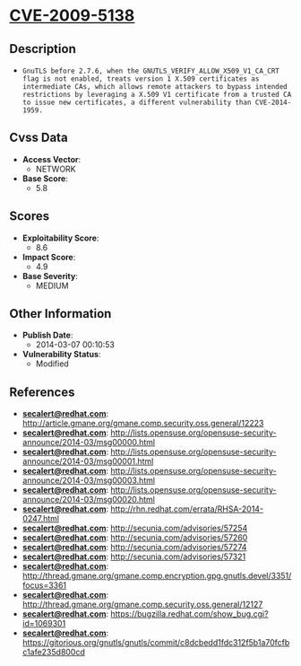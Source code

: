
# [CVE-2009-5138](https://cve.mitre.org/cgi-bin/cvename.cgi?name=CVE-2009-5138)

## Description

- `GnuTLS before 2.7.6, when the GNUTLS_VERIFY_ALLOW_X509_V1_CA_CRT flag is not enabled, treats version 1 X.509 certificates as intermediate CAs, which allows remote attackers to bypass intended restrictions by leveraging a X.509 V1 certificate from a trusted CA to issue new certificates, a different vulnerability than CVE-2014-1959.`

## Cvss Data

- **Access Vector**:
  - NETWORK
- **Base Score**:
  - 5.8

## Scores

- **Exploitability Score**:
  - 8.6
- **Impact Score**:
  - 4.9
- **Base Severity**:
  - MEDIUM

## Other Information

- **Publish Date**:
  - 2014-03-07 00:10:53
- **Vulnerability Status**:
  - Modified

## References

- **secalert@redhat.com**: http://article.gmane.org/gmane.comp.security.oss.general/12223
- **secalert@redhat.com**: http://lists.opensuse.org/opensuse-security-announce/2014-03/msg00000.html
- **secalert@redhat.com**: http://lists.opensuse.org/opensuse-security-announce/2014-03/msg00001.html
- **secalert@redhat.com**: http://lists.opensuse.org/opensuse-security-announce/2014-03/msg00003.html
- **secalert@redhat.com**: http://lists.opensuse.org/opensuse-security-announce/2014-03/msg00020.html
- **secalert@redhat.com**: http://rhn.redhat.com/errata/RHSA-2014-0247.html
- **secalert@redhat.com**: http://secunia.com/advisories/57254
- **secalert@redhat.com**: http://secunia.com/advisories/57260
- **secalert@redhat.com**: http://secunia.com/advisories/57274
- **secalert@redhat.com**: http://secunia.com/advisories/57321
- **secalert@redhat.com**: http://thread.gmane.org/gmane.comp.encryption.gpg.gnutls.devel/3351/focus=3361
- **secalert@redhat.com**: http://thread.gmane.org/gmane.comp.security.oss.general/12127
- **secalert@redhat.com**: https://bugzilla.redhat.com/show_bug.cgi?id=1069301
- **secalert@redhat.com**: https://gitorious.org/gnutls/gnutls/commit/c8dcbedd1fdc312f5b1a70fcfbc1afe235d800cd
